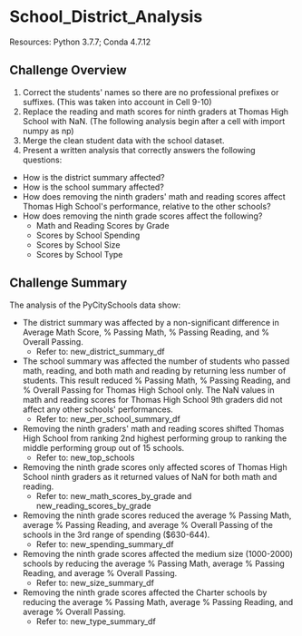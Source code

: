 # School_District_Analysis
Resources: Python 3.7.7; Conda 4.7.12

## Challenge Overview
1. Correct the students' names so there are no professional prefixes or suffixes. (This was taken into account in Cell 9-10)
2. Replace the reading and math scores for ninth graders at Thomas High School with NaN. (The following analysis begin after a cell with import numpy as np)
3. Merge the clean student data with the school dataset.
4. Present a written analysis that correctly answers the following questions: 
- How is the district summary affected?
- How is the school summary affected?
- How does removing the ninth graders' math and reading scores affect Thomas High School's performance, relative to the other schools?
- How does removing the ninth grade scores affect the following?
    - Math and Reading Scores by Grade
    - Scores by School Spending
    - Scores by School Size
    - Scores by School Type

## Challenge Summary
The analysis of the PyCitySchools data show:
- The district summary was affected by a non-significant difference in Average Math Score, % Passing Math, % Passing Reading, and % Overall Passing.
    - Refer to: new_district_summary_df
- The school summary was affected the number of students who passed math, reading, and both math and reading by returning less number of students. This result reduced % Passing Math, % Passing Reading, and % Overall Passing for Thomas High School only. The NaN values in math and reading scores for Thomas High School 9th graders did not affect any other schools' performances.
    - Refer to: new_per_school_summary_df
- Removing the ninth graders' math and reading scores shifted Thomas High School from ranking 2nd highest performing group to ranking the middle performing group out of 15 schools. 
    - Refer to: new_top_schools
- Removing the ninth grade scores only affected scores of Thomas High School ninth graders as it returned values of NaN for both math and reading. 
    - Refer to: new_math_scores_by_grade and new_reading_scores_by_grade
- Removing the ninth grade scores reduced the average % Passing Math, average % Passing Reading, and average % Overall Passing of the schools in the 3rd range of spending ($630-644). 
    - Refer to: new_spending_summary_df
- Removing the ninth grade scores affected the medium size (1000-2000) schools by reducing the average % Passing Math, average % Passing Reading, and average % Overall Passing. 
    - Refer to: new_size_summary_df
- Removing the ninth grade scores affected the Charter schools by reducing the average % Passing Math, average % Passing Reading, and average % Overall Passing. 
    - Refer to: new_type_summary_df
